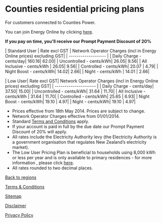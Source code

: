 # Counties residential pricing plans
For customers connected to Counties Power.

You can join Energy Online by clicking [here](http://www.energyonline.co.nz/Default.aspx?tabid=98).

**If you pay on time, you'll receive our Prompt Payment Discount of 20%**

| Standard User	| Rate excl GST	| Network Operator Charges (incl in Energy Online prices) excluding GST| 
| ------------------- | 
| Daily Charge - cents/day| 	160.16| 	62.00| 
| Uncontrolled - cents/kWh| 	26.05| 	9.56| 
| All Inclusive - cents/kWh	| 26.05| 	9.56| 
| Controlled - cents/kWh| 	20.07	| 4.79| 
| Night Boost - cents/kWh| 	14.02| 	2.66| 
| Night - cents/kWh	| 14.01	| 2.66| 
 

| Low User| 	Rate excl GST| 	Network Operator Charges (incl in Energy Online prices) excluding GST| 
| --------------------- | 
| Daily Charge - cents/day| 	37.50| 	15.00| 
| Uncontrolled - cents/kWh| 	31.64	| 11.70| 
| All Inclusive - cents/kWh	| 31.64	| 11.70| 
| Controlled - cents/kWh| 	25.65	| 6.93| 
| Night Boost - cents/kWh| 	19.10	| 4.97| 
| Night - cents/kWh| 	19.10	| 4.97| 
 

- Prices effective from 18th May 2014. Prices are subject to change.
- Network Operator Charges effective from 01/01/2014.
- Standard [Terms and Conditions](http://www.energyonline.co.nz/terms) apply.
- If your account is paid in full by the due date our Prompt Payment Discount of 20% will apply.
- All rates include the Electricity Authority levy (the Electricity Authority is a government organisation that regulates New Zealand’s electricity market).
- The Low User Pricing Plan is beneficial to households using 8,000 kWh or less per year and is only available to primary residences - for more information , please click [here](http://www.energyonline.co.nz/Default.aspx?tabid=148).
- All rates rounded to two decimal places.



[Back to regions](http://www.energyonline.co.nz/residential/pricing_plans/residential_electricity_pricing_plans)


[Terms & Conditions](http://www.energyonline.co.nz/terms)

[Sitemap](http://www.energyonline.co.nz/home/site_map)

[Disclaimer](http://www.energyonline.co.nz/home/site_map/disclaimer)

[Privacy Policy](http://www.energyonline.co.nz/home/site_map/privacy_policy)